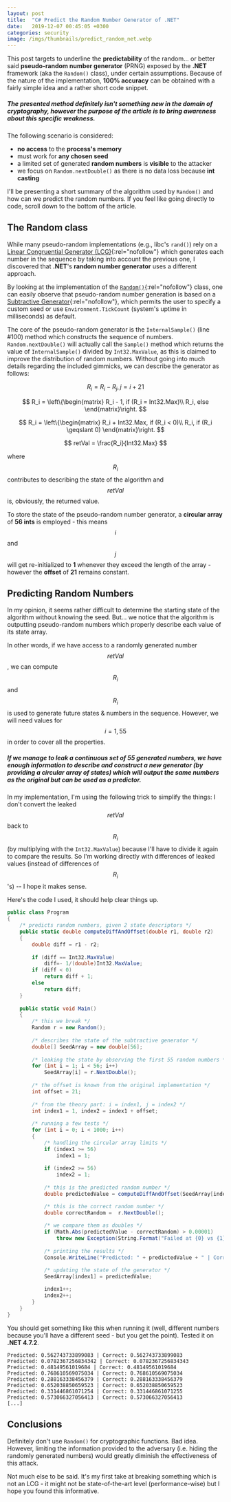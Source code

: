 ```yaml
---
layout: post
title:  "C# Predict the Random Number Generator of .NET"
date:   2019-12-07 00:45:05 +0300
categories: security
image: /imgs/thumbnails/predict_random_net.webp
---
```


This post targets to underline the **predictability** of the random... or better said **pseudo-random number generator** (PRNG) exposed by the **.NET** framework (aka the `Random()` class), under certain assumptions. Because of the nature of the implementation, **100% accuracy** can be obtained with a fairly simple idea and a rather short code snippet.

##### The presented method definitely isn't something new in the domain of cryptography, however the purpose of the article is to bring awareness about this specific weakness.

The following scenario is considered:

* **no access** to the **process's memory**
* must work for **any chosen seed**
* a limited set of generated **random numbers** is **visible** to the attacker
* we focus on `Random.nextDouble()` as there is no data loss because **int casting**

I'll be presenting a short summary of the algorithm used by `Random()` and how can we predict the random numbers. If you feel like going directly to code, scroll down to the bottom of the article.

## The Random class

While many pseudo-random implementations (e.g., libc's `rand()`) rely on a [Linear Congruential Generator (LCG)](https://en.wikipedia.org/wiki/Linear_congruential_generator){:rel="nofollow"} which generates each number in the sequence by taking into account the previous one, I discovered that **.NET**'s **random number generator** uses a different approach.

By looking at the implementation of the [`Random()`](https://referencesource.microsoft.com/#mscorlib/system/random.cs){:rel="nofollow"} class, one can easily observe that pseudo-random number generation is based on a [Subtractive Generator](https://rosettacode.org/wiki/Subtractive_generator){:rel="nofollow"}, which permits the user to specify a custom seed or use `Environment.TickCount` (system's uptime in milliseconds) as default.

The core of the pseudo-random generator is the `InternalSample()` (line #100) method which constructs the sequence of numbers. `Random.nextDouble()` will actually call the `Sample()` method which returns the value of `InternalSample()` divided by `Int32.MaxValue`, as this is claimed to improve the distribution of random numbers.
Without going into much details regarding the included gimmicks, we can describe the generator as follows:

$$ R_i = R_i - R_j, j=i+21 $$

$$ R_i = \left\{\begin{matrix}
R_i - 1, if (R_i = Int32.Max)\\ 
R_i, else
\end{matrix}\right. $$

$$ R_i = \left\{\begin{matrix}
R_i + Int32.Max, if (R_i < 0)\\ 
R_i, if (R_i \geqslant 0)
\end{matrix}\right. $$


$$ retVal = \frac{R_i}{Int32.Max} $$

where $$R_i$$ contributes to describing the state of the algorithm and $$retVal$$ is, obviously, the returned value.

To store the state of the pseudo-random number generator, a **circular array** of **56 ints** is employed - this means $$ i $$ and $$ j $$ will get re-initialized to **1** whenever they exceed the length of the array - however the **offset** of **21** remains constant.



## Predicting Random Numbers

In my opinion, it seems rather difficult to determine the starting state of the algorithm without knowing the seed. But... we notice that the algorithm is outputting pseudo-random numbers which properly describe each value of its state array.

In other words, if we have access to a randomly generated number $$ retVal $$, we can compute $$ R_i $$ and $$ R_i $$ is used to generate future states & numbers in the sequence. However, we will need values for $$ i = 1,55 $$ in order to cover all the properties. 

##### If we manage to leak a continuous set of **55** generated numbers, we have enough information to describe and construct a new generator (by providing a circular array of states) which will output the same numbers as the original but can be used as a predictor.


In my implementation, I'm using the following trick to simplify the things: I don't convert the leaked $$ retVal $$ back to $$R_i$$ (by multiplying with the `Int32.MaxValue`) because I'll have to divide it again to compare the results. So I'm working directly with differences of leaked values (instead of differences of $$ R_i $$'s) -- I hope it makes sense.

Here's the code I used, it should help clear things up.

```csharp
public class Program
{
	/* predicts random numbers, given 2 state descriptors */
	public static double computeDiffAndOffset(double r1, double r2)
	{
		double diff = r1 - r2;
		
		if (diff == Int32.MaxValue)
			diff=- 1/(double)Int32.MaxValue;
		if (diff < 0)
			return diff + 1;
		else
			return diff;
	}
	
	public static void Main()
	{
		/* this we break */
		Random r = new Random();
		
		/* describes the state of the subtractive generator */
		double[] SeedArray = new double[56];
		
		/* leaking the state by observing the first 55 random numbers */
		for (int i = 1; i < 56; i++)
			SeedArray[i] = r.NextDouble();
		
		/* the offset is known from the original implementation */
		int offset = 21;
		
		/* from the theory part: i = index1, j = index2 */
		int index1 = 1, index2 = index1 + offset;
		
		/* running a few tests */
		for (int i = 0; i < 1000; i++)
		{
			/* handling the circular array limits */
			if (index1 >= 56)
				index1 = 1;
			
			if (index2 >= 56)
				index2 = 1;
			
			/* this is the predicted random number */
			double predictedValue = computeDiffAndOffset(SeedArray[index1], SeedArray[index2]);

			/* this is the correct random number */
			double correctRandom =  r.NextDouble();
			
			/* we compare them as doubles */
			if (Math.Abs(predictedValue - correctRandom) > 0.00001)
				throw new Exception(String.Format("Failed at {0} vs {1}", predictedValue, correctRandom));
			
			/* printing the results */
			Console.WriteLine("Predicted: " + predictedValue + " | Correct: " + correctRandom);

			/* updating the state of the generator */
			SeedArray[index1] = predictedValue;
			
			index1++;
			index2++;
		}
	}
}
```


You should get something like this when running it (well, different numbers because you'll have a different seed - but you get the point). Tested it on **.NET 4.7.2**.

```
Predicted: 0.562743733899083 | Correct: 0.562743733899083
Predicted: 0.0782367256834342 | Correct: 0.0782367256834343
Predicted: 0.48149561019684 | Correct: 0.48149561019684
Predicted: 0.768610569075034 | Correct: 0.768610569075034
Predicted: 0.288163338456379 | Correct: 0.288163338456379
Predicted: 0.652038850659523 | Correct: 0.652038850659523
Predicted: 0.331446861071254 | Correct: 0.331446861071255
Predicted: 0.573066327056413 | Correct: 0.573066327056413
[...]
```

## Conclusions

Definitely don't use `Random()` for cryptographic functions. Bad idea.
However, limiting the information provided to the adversary (i.e. hiding the randomly generated numbers) would greatly diminish the effectiveness of this attack.

Not much else to be said. It's my first take at breaking something which is not an LCG - it might not be state-of-the-art level (performance-wise) but I hope you found this informative.